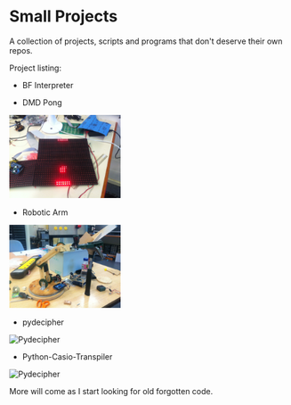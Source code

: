 Small Projects
===

A collection of projects, scripts and programs that don't deserve their own repos.


Project listing:


* BF Interpreter


* DMD Pong

<img src="/dmd-pong/image.jpg" alt="DMD Pong" width="200"/>

* Robotic Arm

<img src="/robotic-arm/development.jpg" alt="Robot Arm" width="200"/>

* pydecipher

<img src="http://i.imgur.com/mY0jjP7.png" alt="Pydecipher" width="200"/>

* Python-Casio-Transpiler

<img src="http://i.imgur.com/yUZrIiv.png" alt="Pydecipher" width="200"/>



More will come as I start looking for old forgotten code.
